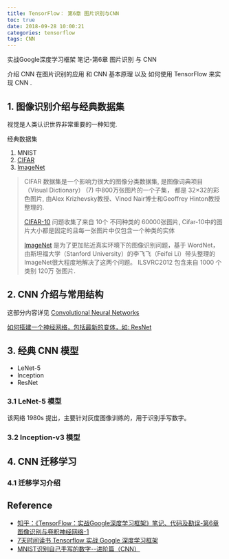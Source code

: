 ```yaml
---
title: TensorFlow： 第6章 图片识别与CNN
toc: true
date: 2018-09-28 10:00:21
categories: tensorflow
tags: CNN
---
```


实战Google深度学习框架 笔记-第6章 图片识别 与 CNN

介绍 CNN 在图片识别的应用 和 CNN 基本原理 以及 如何使用 TensorFlow 来实现 CNN .

<!-- more -->

## 1. 图像识别介绍与经典数据集

视觉是人类认识世界非常重要的一种知觉.

经典数据集 

1. MNIST
2. [CIFAR][d2]
3. [ImageNet][d3]

> CIFAR 数据集是一个影响力很大的图像分类数据集, 是图像词典项目（Visual Dictionary） (7) 中800万张图片的一个子集， 都是 32×32的彩色图片, 由Alex Krizhevsky教授、Vinod Nair博士和Geoffrey Hinton教授整理的.
> 
> [CIFAR-10][d2] 问题收集了来自 10个 不同种类的 60000张图片, Cifar-10中的图片大小都是固定的且每一张图片中仅包含一个种类的实体 
> 
> [ImageNet][d3] 是为了更加贴近真实环境下的图像识别问题，基于 WordNet， 由斯坦福大学（Stanford University）的李飞飞（Feifei Li）带头整理的ImageNet很大程度地解决了这两个问题。 ILSVRC2012 包含来自 1000 个类别 120万 张图片.

[d2]: https://www.cs.toronto.edu/~kriz/cifar.html
[d3]: http://www.image-net.org/challenges/LSVRC/

## 2. CNN 介绍与常用结构

这部分内容详见 [Convolutional Neural Networks](/deeplearning/#4-Convolutional-Neural-Networks)

[如何搭建一个神经网络，包括最新的变体，如: ResNet](/2018/08/24/deeplearning/Convolutional-Neural-Networks-week2/)

## 3. 经典 CNN 模型

- LeNet-5
- Inception
- ResNet

### 3.1 LeNet-5 模型

该网络 1980s 提出，主要针对灰度图像训练的，用于识别手写数字。

### 3.2 Inception-v3 模型

## 4. CNN 迁移学习

### 4.1 迁移学习介绍

## Reference

- [知乎：《TensorFlow：实战Google深度学习框架》笔记、代码及勘误-第6章 图像识别与卷积神经网络-1][1]
- [7天时间读书 Tensorflow 实战 Google 深度学习框架][2]
- [MNIST识别自己手写的数字--进阶篇（CNN）][3]


[img1]: /images/tensorflow/tf-google-6-1.jpg

[1]: https://zhuanlan.zhihu.com/p/31534286
[2]: http://b.7dtime.com/B076DGNXP1/11/0.html
[3]: https://blog.csdn.net/u011389706/article/details/81455750
